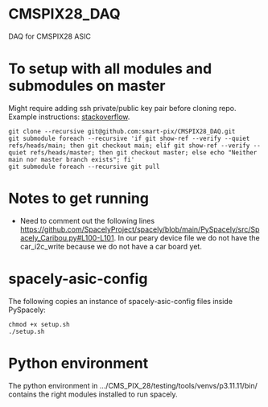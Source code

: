 # CMSPIX28_DAQ
DAQ for CMSPIX28 ASIC

# To setup with all modules and submodules on master
Might require adding ssh private/public key pair before cloning repo. Example instructions: [stackoverflow](https://stackoverflow.com/questions/2643502/how-to-solve-permission-denied-publickey-error-when-using-git).
```
git clone --recursive git@github.com:smart-pix/CMSPIX28_DAQ.git
git submodule foreach --recursive 'if git show-ref --verify --quiet refs/heads/main; then git checkout main; elif git show-ref --verify --quiet refs/heads/master; then git checkout master; else echo "Neither main nor master branch exists"; fi'
git submodule foreach --recursive git pull
```

# Notes to get running
- Need to comment out the following lines https://github.com/SpacelyProject/spacely/blob/main/PySpacely/src/Spacely_Caribou.py#L100-L101. In our peary device file we do not have the car_i2c_write because we do not have a car board yet.

# spacely-asic-config
The following copies an instance of spacely-asic-config files inside PySpacely:
```
chmod +x setup.sh
./setup.sh
```

# Python environment
The python environment in .../CMS_PIX_28/testing/tools/venvs/p3.11.11/bin/ contains the right modules installed to run spacely.
